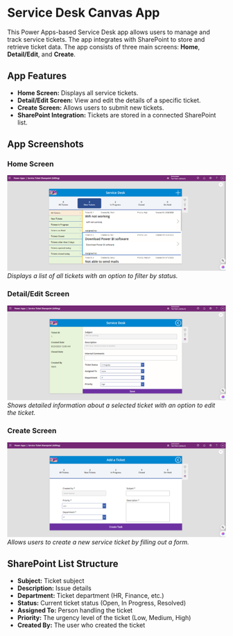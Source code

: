 # Service Desk Canvas App

This Power Apps-based Service Desk app allows users to manage and track service tickets. The app integrates with SharePoint to store and retrieve ticket data. The app consists of three main screens: **Home**, **Detail/Edit**, and **Create**.

## App Features

- **Home Screen:** Displays all service tickets.
- **Detail/Edit Screen:** View and edit the details of a specific ticket.
- **Create Screen:** Allows users to submit new tickets.
- **SharePoint Integration:** Tickets are stored in a connected SharePoint list.

## App Screenshots

### Home Screen

![Home Screen](./assets/Home.png)
_Displays a list of all tickets with an option to filter by status._

### Detail/Edit Screen

![Detail/Edit Screen](./assets/EditDetail.png)
_Shows detailed information about a selected ticket with an option to edit the ticket._

### Create Screen

![Create Screen](./assets/Create.png)
_Allows users to create a new service ticket by filling out a form._

## SharePoint List Structure

- **Subject:** Ticket subject
- **Description:** Issue details
- **Department:** Ticket department (HR, Finance, etc.)
- **Status:** Current ticket status (Open, In Progress, Resolved)
- **Assigned To:** Person handling the ticket
- **Priority:** The urgency level of the ticket (Low, Medium, High)
- **Created By:** The user who created the ticket

